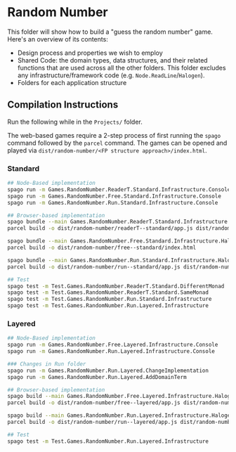 # Random Number

This folder will show how to build a "guess the random number" game. Here's an overview of its contents:
- Design process and properties we wish to employ
- Shared Code: the domain types, data structures, and their related functions that are used across all the other folders. This folder excludes any infrastructure/framework code (e.g. `Node.ReadLine`/`Halogen`).
- Folders for each application structure

## Compilation Instructions

Run the following while in the `Projects/` folder.

The web-based games require a 2-step process of first running the `spago` command followed by the `parcel` command. The games can be opened and played via `dist/random-number/<FP structure approach>/index.html`.

### Standard

```bash
## Node-Based implementation
spago run -m Games.RandomNumber.ReaderT.Standard.Infrastructure.Console
spago run -m Games.RandomNumber.Free.Standard.Infrastructure.Console
spago run -m Games.RandomNumber.Run.Standard.Infrastructure.Console

## Browser-based implementation
spago bundle --main Games.RandomNumber.ReaderT.Standard.Infrastructure.Halogen.Web --to dist/random-number/readerT--standard/app.js
parcel build -o dist/random-number/readerT--standard/app.js dist/random-number/readerT--standard/index.html

spago bundle --main Games.RandomNumber.Free.Standard.Infrastructure.Halogen.Web --to dist/random-number/free--standard/app.js
parcel build -o dist/random-number/free--standard/index.html

spago bundle --main Games.RandomNumber.Run.Standard.Infrastructure.Halogen.Web --to dist/random-number/run--standard/app.js
parcel build -o dist/random-number/run--standard/app.js dist/random-number/run--standard/index.html

## Test
spago test -m Test.Games.RandomNumber.ReaderT.Standard.DifferentMonad
spago test -m Test.Games.RandomNumber.ReaderT.Standard.SameMonad
spago test -m Test.Games.RandomNumber.Run.Standard.Infrastructure
spago test -m Test.Games.RandomNumber.Run.Layered.Infrastructure
```

### Layered

```bash
## Node-Based implementation
spago run -m Games.RandomNumber.Free.Layered.Infrastructure.Console
spago run -m Games.RandomNumber.Run.Layered.Infrastructure.Console

### Changes in Run folder
spago run -m Games.RandomNumber.Run.Layered.ChangeImplementation
spago run -m Games.RandomNumber.Run.Layered.AddDomainTerm

## Browser-based implementation
spago build --main Games.RandomNumber.Free.Layered.Infrastructure.Halogen.Web --to dist/random-number/free--layered/app.js
parcel build -o dist/random-number/free--layered/app.js dist/random-number/free--layered/index.html

spago build --main Games.RandomNumber.Run.Layered.Infrastructure.Halogen.Web --to dist/random-number/run--layered/app.js
parcel build -o dist/random-number/run--layered/app.js dist/random-number/run--layered/index.html

## Test
spago test -m Test.Games.RandomNumber.Run.Layered.Infrastructure
```

